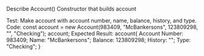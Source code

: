 Describe Account()
Constructor that builds account

Test: Make account with account number, name, balance, history, and type.
Code:
const account = new Account(983409, "McBankersons", 123809298, "", "Checking");
account;
Expected Result:
account{
  Account Number: 983409;
  Name: "McBankersons";
  Balance: 123809298;
  History: "";
  Type: "Checking";
}

